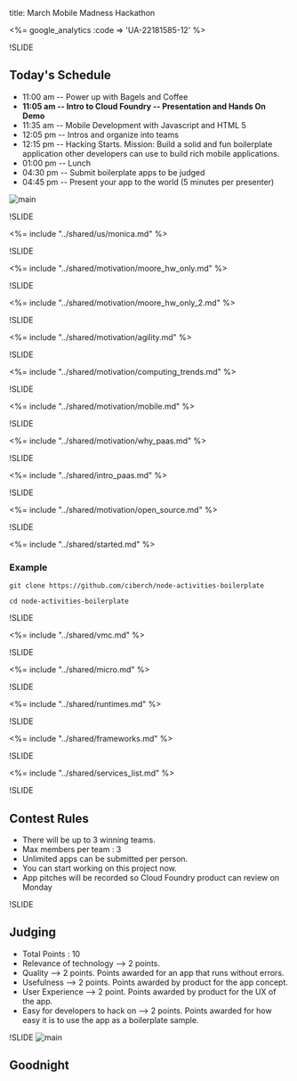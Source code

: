 title: March Mobile Madness Hackathon

<%= google_analytics :code => 'UA-22181585-12' %>

!SLIDE

## Today's Schedule

- 11:00 am -- Power up with Bagels and Coffee
- **11:05 am -- Intro to Cloud Foundry -- Presentation and Hands On Demo**
- 11:35 am -- Mobile Development with Javascript and HTML 5
- 12:05 pm -- Intros and organize into teams
- 12:15 pm -- Hacking Starts. Mission: Build a solid and fun boilerplate application other developers can use to build rich mobile applications.
- 01:00 pm -- Lunch
- 04:30 pm -- Submit boilerplate apps to be judged
- 04:45 pm -- Present your app to the world (5 minutes per presenter)

![main](/img/morning-nom.jpg)

!SLIDE

<%= include "../shared/us/monica.md" %>

!SLIDE

<%= include "../shared/motivation/moore_hw_only.md" %>

!SLIDE

<%= include "../shared/motivation/moore_hw_only_2.md" %>

!SLIDE

<%= include "../shared/motivation/agility.md" %>

!SLIDE

<%= include "../shared/motivation/computing_trends.md" %>

!SLIDE

<%= include "../shared/motivation/mobile.md" %>

!SLIDE

<%= include "../shared/motivation/why_paas.md" %>

!SLIDE

<%= include "../shared/intro_paas.md" %>

!SLIDE

<%= include "../shared/motivation/open_source.md" %>

!SLIDE

<%= include "../shared/started.md" %>

### Example


    git clone https://github.com/ciberch/node-activities-boilerplate

    cd node-activities-boilerplate

!SLIDE

<%= include "../shared/vmc.md" %>

!SLIDE

<%= include "../shared/micro.md" %>

!SLIDE

<%= include "../shared/runtimes.md" %>

!SLIDE

<%= include "../shared/frameworks.md" %>

!SLIDE

<%= include "../shared/services_list.md" %>

!SLIDE


## Contest Rules

- There will be up to 3 winning teams.
- Max members per team : 3
- Unlimited apps can be submitted per person.
- You can start working on this project now.
- App pitches will be recorded so Cloud Foundry product can review on Monday

!SLIDE

## Judging

- Total Points : 10
- Relevance of technology --> 2 points.
- Quality --> 2 points. Points awarded for an app that runs without errors.
- Usefulness --> 2 points. Points awarded by product for the app concept.
- User Experience --> 2 point. Points awarded by product for the UX of the app.
- Easy for developers to hack on --> 2 points. Points awarded for how easy it is to use the app as a boilerplate sample.

!SLIDE
![main](/img/HackathonSmall.jpg)

## Goodnight
